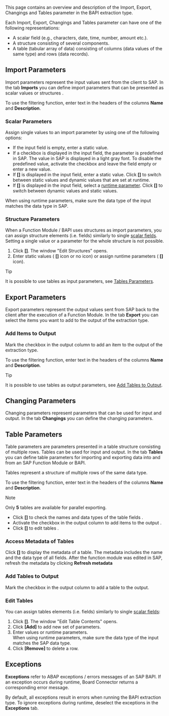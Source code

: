 This page contains an overview and description of the Import, Export, Changings and Tables parameter in the BAPI extraction type.

Each Import, Export, Changings and Tables parameter can have one of the following representations:

- A scalar field (e.g., characters, date, time, number, amount etc.).
- A structure consisting of several components.
- A table (tabular array of data) consisting of columns (data values of the same type) and rows (data records).

## Import Parameters

Import parameters represent the input values sent from the client to SAP. In the tab **Imports** you can define import parameters that can be presented as scalar values or structures .

To use the filtering function, enter text in the headers of the columns **Name** and **Description**.

### Scalar Parameters

Assign single values to an import parameter by using one of the following options:

- If the input field is empty, enter a static value.
- If a checkbox is displayed in the input field, the parameter is predefined in SAP. The value in SAP is displayed in a light gray font. To disable the predefined value, activate the checkbox and leave the field empty or enter a new value.
- If **[]** is displayed in the input field, enter a static value. Click **[]** to switch between static values and dynamic values that are set at runtime.
- If **[]** is displayed in the input field, select a [runtime parameter](../edit-runtime-parameters/). Click **[]** to switch between dynamic values and static values.

When using runtime parameters, make sure the data type of the input matches the data type in SAP.

### Structure Parameters

When a Function Module / BAPI uses structures as import parameters, you can assign structure elements (i.e. fields) similarly to single [scalar fields](#scalar-parameters). Setting a single value or a parameter for the whole structure is not possible.

1. Click **[]**. The window "Edit Structures" opens.
1. Enter static values ( **[]** icon or no icon) or assign runtime parameters ( **[]** icon).

Tip

It is possible to use tables as input parameters, see [Tables Parameters](#table-parameters).

## Export Parameters

Export parameters represent the output values sent from SAP back to the client after the execution of a Function Module. In the tab **Export** you can select the items you want to add to the output of the extraction type.

### Add Items to Output

Mark the checkbox in the output column to add an item to the output of the extraction type.

To use the filtering function, enter text in the headers of the columns **Name** and **Description**.

Tip

It is possible to use tables as output parameters, see [Add Tables to Output](#add-tables-to-output).

## Changing Parameters

Changing parameters represent parameters that can be used for input and output. In the tab **Changings** you can define the changing parameters.

## Table Parameters

Table parameters are parameters presented in a table structure consisting of multiple rows. Tables can be used for input and output. In the tab **Tables** you can define table parameters for importing and exporting data into and from an SAP Function Module or BAPI.

Tables represent a structure of multiple rows of the same data type.

To use the filtering function, enter text in the headers of the columns **Name** and **Description**.

Note

Only **5** tables are available for parallel exporting.

- Click **[]** to check the names and data types of the table fields .
- Activate the checkbox in the output column to add items to the output .
- Click **[]** to edit tables .

### Access Metadata of Tables

Click **[]** to display the metadata of a table. The metadata includes the name and the data type of all fields. After the function module was edited in SAP, refresh the metadata by clicking **Refresh metadata**

### Add Tables to Output

Mark the checkbox in the output column to add a table to the output.

### Edit Tables

You can assign tables elements (i.e. fields) similarly to single [scalar fields](#scalar-parameters):

1. Click **[]**. The window "Edit Table Contents" opens.
1. Click **[Add]** to add new set of parameters.
1. Enter values or runtime parameters.\
   When using runtime parameters, make sure the data type of the input matches the SAP data type.
1. Click **[Remove]** to delete a row.

## Exceptions

**Exceptions** refer to ABAP exceptions / errors messages of an SAP BAPI. If an exception occurs during runtime, Board Connector returns a corresponding error message.

By default, all exceptions result in errors when running the BAPI extraction type. To ignore exceptions during runtime, deselect the exceptions in the **Exceptions** tab.
